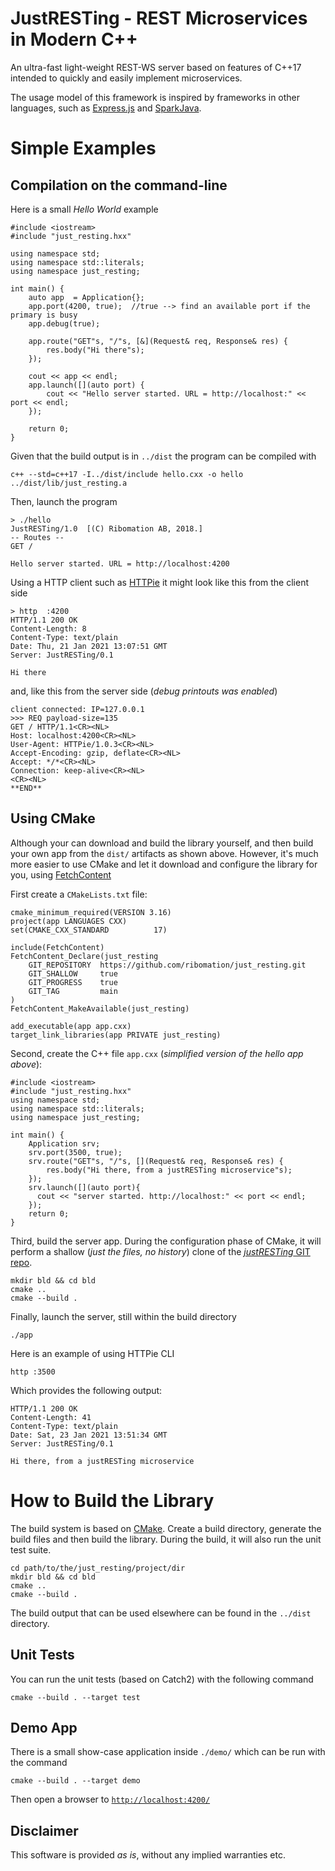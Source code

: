 # JustRESTing - REST Microservices in Modern C++
An ultra-fast light-weight REST-WS server based on features of C++17
intended to quickly and easily implement microservices.

The usage model of this framework is inspired by frameworks in other
languages, such as [Express.js](https://expressjs.com/)  and 
[SparkJava](https://sparkjava.com/).

# Simple Examples
## Compilation on the command-line

Here is a small *Hello World* example

    #include <iostream>
    #include "just_resting.hxx"
    
    using namespace std;
    using namespace std::literals;
    using namespace just_resting;
    
    int main() {
        auto app  = Application{};
        app.port(4200, true);  //true --> find an available port if the primary is busy
        app.debug(true);
    
        app.route("GET"s, "/"s, [&](Request& req, Response& res) {
            res.body("Hi there"s);
        });
    
        cout << app << endl;
        app.launch([](auto port) {
            cout << "Hello server started. URL = http://localhost:" << port << endl;
        });
    
        return 0;
    }

Given that the build output is in `../dist` the program can be compiled with 

    c++ --std=c++17 -I../dist/include hello.cxx -o hello ../dist/lib/just_resting.a

Then, launch the program

    > ./hello
    JustRESTing/1.0  [(C) Ribomation AB, 2018.]
    -- Routes --
    GET /
    
    Hello server started. URL = http://localhost:4200

Using a HTTP client such as [HTTPie](https://httpie.io/) it might look like this from the client side

    > http  :4200
    HTTP/1.1 200 OK
    Content-Length: 8
    Content-Type: text/plain
    Date: Thu, 21 Jan 2021 13:07:51 GMT
    Server: JustRESTing/0.1
    
    Hi there

and, like this from the server side (*debug printouts was enabled*)
    
    client connected: IP=127.0.0.1
    >>> REQ payload-size=135
    GET / HTTP/1.1<CR><NL>
    Host: localhost:4200<CR><NL>
    User-Agent: HTTPie/1.0.3<CR><NL>
    Accept-Encoding: gzip, deflate<CR><NL>
    Accept: */*<CR><NL>
    Connection: keep-alive<CR><NL>
    <CR><NL>
    **END**

## Using CMake 
Although your can download and build the library yourself, and then build your own
app from the `dist/` artifacts as shown above. However, it's much more easier to use 
CMake and let it download and configure the library for you, using
[FetchContent](https://cmake.org/cmake/help/latest/module/FetchContent.html)

First create a `CMakeLists.txt` file:

    cmake_minimum_required(VERSION 3.16)
    project(app LANGUAGES CXX)
    set(CMAKE_CXX_STANDARD          17)
    
    include(FetchContent)
    FetchContent_Declare(just_resting
        GIT_REPOSITORY  https://github.com/ribomation/just_resting.git
        GIT_SHALLOW     true
        GIT_PROGRESS    true
        GIT_TAG         main
    )
    FetchContent_MakeAvailable(just_resting)
    
    add_executable(app app.cxx)
    target_link_libraries(app PRIVATE just_resting)

Second, create the C++ file `app.cxx` (*simplified version of the hello app above*):

    #include <iostream>
    #include "just_resting.hxx"
    using namespace std;
    using namespace std::literals;
    using namespace just_resting;
    
    int main() {
        Application srv;
        srv.port(3500, true);
        srv.route("GET"s, "/"s, [](Request& req, Response& res) {
            res.body("Hi there, from a justRESTing microservice"s);
        });
        srv.launch([](auto port){
          cout << "server started. http://localhost:" << port << endl;
        });
        return 0;
    }

Third, build the server app. During the configuration phase of CMake, it will perform 
a shallow (*just the files, no history*) clone of the 
[*justRESTing* GIT repo](https://github.com/ribomation/just_resting).

    mkdir bld && cd bld
    cmake ..
    cmake --build .

Finally, launch the server, still within the build directory

    ./app

Here is an example of using HTTPie CLI

    http :3500

Which provides the following output:

    HTTP/1.1 200 OK
    Content-Length: 41
    Content-Type: text/plain
    Date: Sat, 23 Jan 2021 13:51:34 GMT
    Server: JustRESTing/0.1
    
    Hi there, from a justRESTing microservice



# How to Build the Library
The build system is based on [CMake](https://cmake.org/). Create a build directory, generate the
build files and then build the library. During the build, it will also run the unit test suite.

    cd path/to/the/just_resting/project/dir
    mkdir bld && cd bld
    cmake ..
    cmake --build .

The build output that can be used elsewhere can be found in the `../dist` directory.

## Unit Tests
You can run the unit tests (based on Catch2) with the following command

    cmake --build . --target test

## Demo App
There is a small show-case application inside `./demo/` which can be run with the command

    cmake --build . --target demo

Then open a browser to [`http://localhost:4200/`](http://localhost:4200/)

## Disclaimer
This software is provided *as is*, without any implied warranties etc. 



